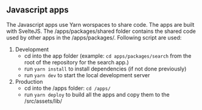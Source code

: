 
## Javascript apps
The Javascript apps use Yarn worspaces to share code. The apps are built with SvelteJS.
The /apps/packages/shared folder contains the shared code used by other apps in the /apps/packages/.
Following script are used:
1. Development
   - cd into the app folder (example: `cd apps/packages/search` from the root of the repository for the search app.)
   - run `yarn install` to install dependencies (if not done previously)
   - run `yarn dev` to start the local development server
2. Production
   - cd into the /apps folder: `cd /apps/`
   - run `yarn deploy` to build all the apps and copy them to the /src/assets/lib/
